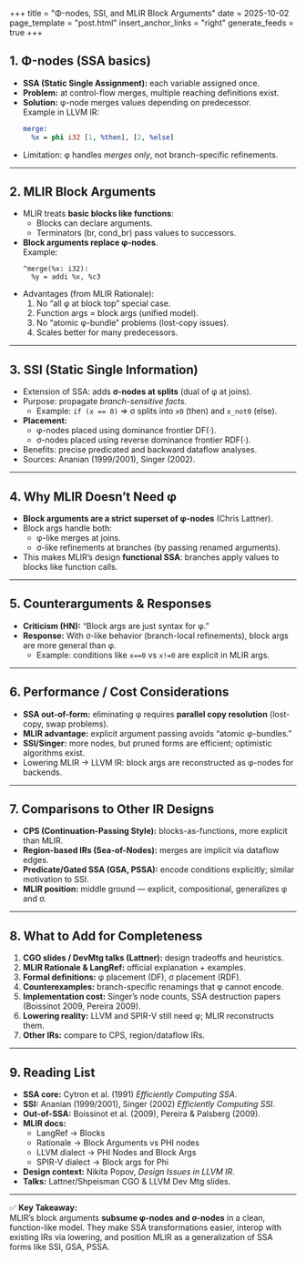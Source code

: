 +++
title = "Φ-nodes, SSI, and MLIR Block Arguments"
date = 2025-10-02
page_template = "post.html"
insert_anchor_links = "right"
generate_feeds = true
+++

<!-- # Φ-nodes, SSI, and MLIR Block Arguments -->

## 1. Φ-nodes (SSA basics)
- **SSA (Static Single Assignment):** each variable assigned once.  
- **Problem:** at control-flow merges, multiple reaching definitions exist.  
- **Solution:** φ-node merges values depending on predecessor.  
  Example in LLVM IR:
  ```llvm
  merge:
    %x = phi i32 [1, %then], [2, %else]
  ```
- Limitation: φ handles *merges only*, not branch-specific refinements.

---

## 2. MLIR Block Arguments
- MLIR treats **basic blocks like functions**:
  - Blocks can declare arguments.  
  - Terminators (br, cond_br) pass values to successors.  
- **Block arguments replace φ-nodes**.  
  Example:
  ```mlir
  ^merge(%x: i32):
    %y = addi %x, %c3
  ```
- Advantages (from MLIR Rationale):  
  1. No “all φ at block top” special case.  
  2. Function args = block args (unified model).  
  3. No “atomic φ-bundle” problems (lost-copy issues).  
  4. Scales better for many predecessors.  

---

## 3. SSI (Static Single Information)
- Extension of SSA: adds **σ-nodes at splits** (dual of φ at joins).  
- Purpose: propagate *branch-sensitive facts*.  
  - Example: `if (x == 0)` ⇒ σ splits into `x0` (then) and `x_not0` (else).  
- **Placement:**  
  - φ-nodes placed using dominance frontier DF(·).  
  - σ-nodes placed using reverse dominance frontier RDF(·).  
- Benefits: precise predicated and backward dataflow analyses.  
- Sources: Ananian (1999/2001), Singer (2002).

---

## 4. Why MLIR Doesn’t Need φ
- **Block arguments are a strict superset of φ-nodes** (Chris Lattner).  
- Block args handle both:  
  - φ-like merges at joins.  
  - σ-like refinements at branches (by passing renamed arguments).  
- This makes MLIR’s design **functional SSA**: branches apply values to blocks like function calls.

---

## 5. Counterarguments & Responses
- **Criticism (HN):** “Block args are just syntax for φ.”  
- **Response:** With σ-like behavior (branch-local refinements), block args are more general than φ.  
  - Example: conditions like `x==0` vs `x!=0` are explicit in MLIR args.

---

## 6. Performance / Cost Considerations
- **SSA out-of-form:** eliminating φ requires **parallel copy resolution** (lost-copy, swap problems).  
- **MLIR advantage:** explicit argument passing avoids “atomic φ-bundles.”  
- **SSI/Singer:** more nodes, but pruned forms are efficient; optimistic algorithms exist.  
- Lowering MLIR → LLVM IR: block args are reconstructed as φ-nodes for backends.

---

## 7. Comparisons to Other IR Designs
- **CPS (Continuation-Passing Style):** blocks-as-functions, more explicit than MLIR.  
- **Region-based IRs (Sea-of-Nodes):** merges are implicit via dataflow edges.  
- **Predicate/Gated SSA (GSA, PSSA):** encode conditions explicitly; similar motivation to SSI.  
- **MLIR position:** middle ground — explicit, compositional, generalizes φ and σ.

---

## 8. What to Add for Completeness
1. **CGO slides / DevMtg talks (Lattner):** design tradeoffs and heuristics.  
2. **MLIR Rationale & LangRef:** official explanation + examples.  
3. **Formal definitions:** φ placement (DF), σ placement (RDF).  
4. **Counterexamples:** branch-specific renamings that φ cannot encode.  
5. **Implementation cost:** Singer’s node counts, SSA destruction papers (Boissinot 2009, Pereira 2009).  
6. **Lowering reality:** LLVM and SPIR-V still need φ; MLIR reconstructs them.  
7. **Other IRs:** compare to CPS, region/dataflow IRs.

---

## 9. Reading List
- **SSA core:** Cytron et al. (1991) *Efficiently Computing SSA*.  
- **SSI:** Ananian (1999/2001), Singer (2002) *Efficiently Computing SSI*.  
- **Out-of-SSA:** Boissinot et al. (2009), Pereira & Palsberg (2009).  
- **MLIR docs:**  
  - LangRef → Blocks  
  - Rationale → Block Arguments vs PHI nodes  
  - LLVM dialect → PHI Nodes and Block Args  
  - SPIR-V dialect → Block args for Phi  
- **Design context:** Nikita Popov, *Design Issues in LLVM IR*.  
- **Talks:** Lattner/Shpeisman CGO & LLVM Dev Mtg slides.  

---

✅ **Key Takeaway:**  
MLIR’s block arguments **subsume φ-nodes and σ-nodes** in a clean, function-like model. They make SSA transformations easier, interop with existing IRs via lowering, and position MLIR as a generalization of SSA forms like SSI, GSA, PSSA.
